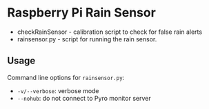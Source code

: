 # Raspberry Pi Rain Sensor

* checkRainSensor   - calibration script to check for false rain alerts
* rainsensor.py - script for running the rain sensor.

## Usage

Command line options for `rainsensor.py`:

* `-v/--verbose`: verbose mode
* `--nohub`: do not connect to Pyro monitor server
